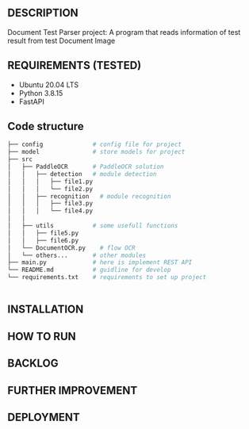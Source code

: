 
## DESCRIPTION
Document Test Parser project: A program that reads information of test result from test Document Image


## REQUIREMENTS (TESTED)
- Ubuntu 20.04 LTS
- Python 3.8.15
- FastAPI 
## Code structure
```bash
├── config              # config file for project
├── model               # store models for project
├── src    
│   ├── PaddleOCR       # PaddleOCR solution
│   │   ├── detection   # module detection
│   │   │   ├── file1.py
│   │   │   └── file2.py
│   │   ├── recognition   # module recognition
│   │   │   ├── file3.py
│   │   │   └── file4.py
│   │
│   ├── utils           # some usefull functions
│   │   ├── file5.py
│   │   ├── file6.py
│   └── DocumentOCR.py    # flow OCR  
│   └── others...       # other modules
├── main.py             # here is implement REST API
└── README.md           # guidline for develop
└── requirements.txt    # requirements to set up project
    
```
## INSTALLATION

## HOW TO RUN

## BACKLOG
## FURTHER IMPROVEMENT
## DEPLOYMENT
